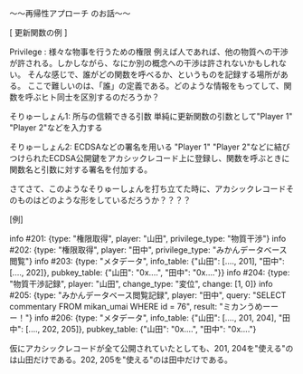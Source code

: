 〜〜再帰性アプローチ のお話〜〜

[ 更新関数の例 ]

Privilege : 様々な物事を行うための権限
例えば人であれば、他の物質への干渉が許される。しかしながら、なにか別の概念への干渉は許されないかもしれない。
そんな感じで、誰がどの関数を呼べるか、というものを記録する場所がある。
ここで難しいのは、「誰」の定義である。どのような情報をもってして、関数を呼ぶヒト同士を区別するのだろうか？

そりゅーしょん1: 所与の信頼できる引数
  単純に更新関数の引数として"Player 1" "Player 2"などを入力する

そりゅーしょん2: ECDSAなどの署名を用いる
  "Player 1" "Player 2"などに結びつけられたECDSA公開鍵をアカシックレコード上に登録し、関数を呼ぶときに関数名と引数に対する署名を付加する。

さてさて、このようなそりゅーしょんを打ち立てた時に、アカシックレコードそのものはどのような形をしているだろうか？？？？

[例]

info #201: {type: "権限取得", player: "山田", privilege_type: "物質干渉"}
info #202: {type: "権限取得", player: "田中", privilege_type: "みかんデータベース閲覧"}
info #203: {type: "メタデータ", info_table: {"山田": [...., 201], "田中": [...., 202]}, pubkey_table: {"山田": "0x....", "田中": "0x...."}}
info #204: {type: "物質干渉記録", player: "山田", change_type: "変位", change: [1, 0]}
info #205: {type: "みかんデータベース閲覧記録", player: "田中", query: "SELECT commentary FROM mikan_umai WHERE id = 76", result: "ミカンうめーーー！"}
info #206: {type: "メタデータ", info_table: {"山田": [...., 201, 204], "田中": [...., 202, 205]}, pubkey_table: {"山田": "0x....", "田中": "0x...."}

仮にアカシックレコードが全て公開されていたとしても、201, 204を"使える"のは山田だけである。202, 205を"使える"のは田中だけである。
